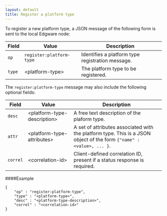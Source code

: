 ```yaml
---
layout: default
title: Register a platform type
---
```


To register a new platform type, a JSON message of the following form is sent to the local Edgware node:

| Field  | Value                    | Description |
| ------ | ------------------------ | ----------- | 
| `op`   | `register:platform-type` | Identifies a platform type registration message. |
| `type` | \<platform-type>         | The platform type to be registered. |

The `register:platform-type` message may also include the following optional fields:

| Field    | Value                        | Description |
| -------- | ---------------------------- | ----------- | 
| `desc`   | \<platform-type-description> |  A free text description of the plaform type. |
| `attr`   | \<platform-type-attributes>  |  A set of attributes associated with the platform type. This is a JSON object of the form `{"name" : <value>, ... }`. |
| `correl` | \<correlation-id>            |  Client-defined correlation ID, present if a status response is required. |

####Example   

	{
		"op" : "register:platform-type",
		"type" : "<platform-type>", 
		"desc" : "<platform-type-description>",
		"correl" : "<correlation-id>"  
	}
    

